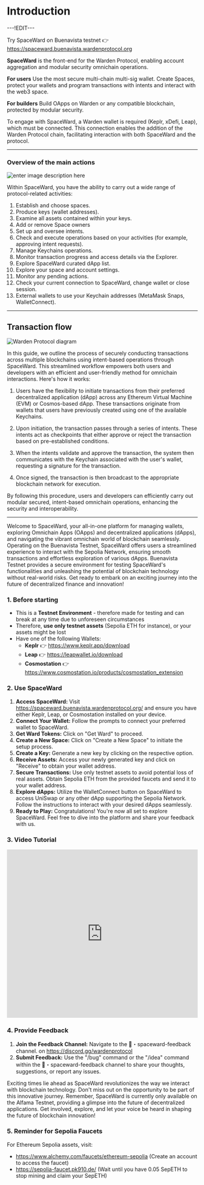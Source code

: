 ﻿---
sidebar_position: 1
---

# Introduction

---!EDIT---

Try SpaceWard on Buenavista testnet  👉  https://spaceward.buenavista.wardenprotocol.org

**SpaceWard**  is the front-end for the Warden Protocol, enabling account aggregation and modular security omnichain operations.

**For users**  Use the most secure multi-chain multi-sig wallet. Create Spaces, protect your wallets and program transactions with intents and interact with the web3 space.

**For builders**  Build OApps on Warden or any compatible blockchain, protected by modular security.

To engage with SpaceWard, a Warden wallet is required (Keplr, xDefi, Leap), which must be connected. This connection enables the addition of the Warden Protocol chain, facilitating interaction with both SpaceWard and the protocol.

****
### Overview of the main actions
![enter image description here](https://i.ibb.co/5MzQqDs/spaceward.png)

Within SpaceWard, you have the ability to carry out a wide range of protocol-related activities:

1. Establish and choose spaces.
2. Produce keys (wallet addresses).
3. Examine all assets contained within your keys.
4. Add or remove Space owners 
5. Set up and oversee intents.
6. Check and execute operations based on your activities (for example, approving intent requests).
7. Manage Keychains operations.
8. Monitor transaction progress and access details via the Explorer.
9. Explore SpaceWard curated dApp list.
10. Explore your space and account settings. 
11. Monitor any pending actions. 
12. Check your current connection to SpaceWard, change wallet or close session. 
13. External wallets to use your Keychain addresses (MetaMask Snaps, WalletConnect).

***

## Transaction flow


![Warden Protocol diagram](https://i.ibb.co/6yYvGJK/Screenshot-2024-02-09-at-12-21-22.png)

In this guide, we outline the process of securely conducting transactions across multiple blockchains using intent-based operations through SpaceWard. This streamlined workflow empowers both users and developers with an efficient and user-friendly method for omnichain interactions. Here's how it works:

1.  Users have the flexibility to initiate transactions from their preferred decentralized application (dApp) across any Ethereum Virtual Machine (EVM) or Cosmos-based dApp. These transactions originate from wallets that users have previously created using one of the available Keychains.
    
2.  Upon initiation, the transaction passes through a series of intents. These intents act as checkpoints that either approve or reject the transaction based on pre-established conditions.
    
3.  When the intents validate and approve the transaction, the system then communicates with the Keychain associated with the user's wallet, requesting a signature for the transaction.
    
4.  Once signed, the transaction is then broadcast to the appropriate blockchain network for execution.

By following this procedure, users and developers can efficiently carry out modular secured, intent-based omnichain operations, enhancing the security and interoperability.

---

Welcome to SpaceWard, your all-in-one platform for managing wallets, exploring Omnichain Apps (OApps) and decentralized applications (dApps), and navigating the vibrant omnichain world of blockchain seamlessly. Operating on the Buenavista Testnet, SpaceWard offers users a streamlined experience to interact with the Sepolia Network, ensuring smooth transactions and effortless exploration of various dApps. Buenavista Testnet provides a secure environment for testing SpaceWard's functionalities and unleashing the potential of blockchain technology without real-world risks. Get ready to embark on an exciting journey into the future of decentralized finance and innovation!

### 1. Before starting

- This is a **Testnet Environment** - therefore made for testing and can break at any time due to unforeseen circumstances
- Therefore, **use only testnet assets** (Sepolia ETH for instance), or your assets might be lost
- Have one of the following Wallets:
   - **Keplr** 👉 https://www.keplr.app/download
   - **Leap** 👉 https://leapwallet.io/download 
   - **Cosmostation** 👉 https://www.cosmostation.io/products/cosmostation_extension 

### 2. Use SpaceWard

1. **Access SpaceWard:** Visit https://spaceward.buenavista.wardenprotocol.org/ and ensure you have either Keplr, Leap, or Cosmostation installed on your device.
2. **Connect Your Wallet:** Follow the prompts to connect your preferred wallet to SpaceWard.
3. **Get Ward Tokens:** Click on "Get Ward" to proceed.
4. **Create a New Space:** Click on "Create a New Space" to initiate the setup process.
5. **Create a Key:** Generate a new key by clicking on the respective option.
6. **Receive Assets:** Access your newly generated key and click on "Receive" to obtain your wallet address.
7. **Secure Transactions:** Use only testnet assets to avoid potential loss of real assets. Obtain Sepolia ETH from the provided faucets and send it to your wallet address.
8. **Explore dApps:** Utilize the WalletConnect button on SpaceWard to access UniSwap or any other dApp supporting the Sepolia Network. Follow the instructions to interact with your desired dApps seamlessly.
9. **Ready to Play:** Congratulations! You're now all set to explore SpaceWard. Feel free to dive into the platform and share your feedback with us.

### 3. Video Tutorial

<iframe width="100%" height="444" src="https://www.youtube.com/embed/JZdpHGyOLoY?si=zs-wRqd-PuH1-nZk" title="YouTube video player" frameborder="0" allow="accelerometer; autoplay; clipboard-write; encrypted-media; gyroscope; picture-in-picture; web-share" allowfullscreen></iframe>

### 4. Provide Feedback

1. **Join the Feedback Channel:** Navigate to the 📨・spaceward-feedback channel. on https://discord.gg/wardenprotocol 
2. **Submit Feedback:** Use the "/bug" command or the "/idea" command within the 📨・spaceward-feedback channel to share your thoughts, suggestions, or report any issues.

Exciting times lie ahead as SpaceWard revolutionizes the way we interact with blockchain technology. Don't miss out on the opportunity to be part of this innovative journey. Remember, SpaceWard is currently only available on the Alfama Testnet, providing a glimpse into the future of decentralized applications. Get involved, explore, and let your voice be heard in shaping the future of blockchain innovation!

### 5. Reminder for Sepolia Faucets

For Ethereum Sepolia assets, visit:
- https://www.alchemy.com/faucets/ethereum-sepolia  (Create an account to access the faucet)
- https://sepolia-faucet.pk910.de/  (Wait until you have 0.05 SepETH to stop mining and claim your SepETH)